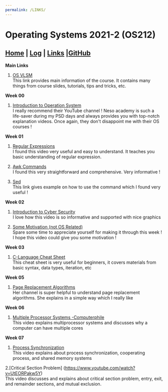 ```yaml
---
permalink: /LINKS/
---
```

# Operating Systems 2021-2 (OS212)
## [Home](index.md) | [Log](https://ciellaindria28.github.io/os212/TXT/mylog.txt) | [Links](links.md) |[GitHub](https://github.com/ciellaindria28/os212)

**Main Links**
1. [OS VLSM](https://os.vlsm.org)<br>
This link provides main information of the course. It contains many things from course slides, tutorials, tips and tricks, etc.

**Week 00**
1. [Introduction to Operation System](https://www.youtube.com/watch?v=vBURTt97EkA&list=PLBlnK6fEyqRiVhbXDGLXDk_OQAeuVcp2O)<br>
I really recommend their YouTube channel ! Neso academy is such a life-saver during my PSD days and always provides you with top-notch explanation videos. 
Once again, they don't disappoint me with their OS courses !

**Week 01**
1. [Regular Expressions](https://www.youtube.com/watch?v=bgBWp9EIlMM)<br>
I found this video very useful and easy to understand. It teaches you basic understanding of regular expression.

2. [Awk Commands](https://www.howtogeek.com/562941/how-to-use-the-awk-command-on-linux/)<br>
I found this very straightforward and comprehensive. Very informative !

3. [Sed](https://www.geeksforgeeks.org/sed-command-in-linux-unix-with-examples/)<br>
This link gives example on how to use the command which I found very useful !

**Week 02**
1. [Introduction to Cyber Security](https://www.youtube.com/watch?v=z5nc9MDbvkw)<br>
I love how this video is so informative and supported with nice graphics

2. [Some Motivation (not OS Related)](https://www.youtube.com/watch?v=8ZhoeSaPF-k)<br>
Spare some time to appreciate yourself for making it through this week ! I hope this video could give you some motivation !

**Week 03**
1. [C-Language Cheat Sheet](https://www.codewithharry.com/blogpost/c-cheatsheet)<br>
This cheat sheet is very useful for beginners, it covers materials from basic syntax, data types, iteration, etc


**Week 05**
1. [Page Replacement Algorithms](https://www.youtube.com/watch?v=jeJIKKQcqpU)<br>
Her channel is super helpful to understand page replacement algorithms. She explains in a simple way which I really like

**Week 06**
1. [Multiple Processor Systems -Computerphile](https://www.youtube.com/watch?v=3RvkfuXUv1c)<br>
This video explains multiprocessor systems and discusses why a computer can have multiple cores

**Week 07**
1. [Process Synchronization](https://www.youtube.com/watch?v=ph2awKa8r5Y)<br>
This video explains about process synchronization, cooperating process, and shared memory systems

2.[Critical Section Problem] (https://www.youtube.com/watch?v=UtEORPakw5Y) <br>
This video discusses and explains about critical section problem, entry, exit, and remainder sections, and mutual exclusion.

